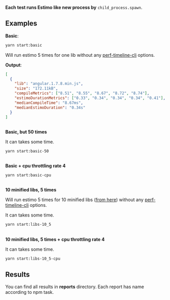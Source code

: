 **Each test runs Estimo like new process by** `child_process.spawn`.

## Examples

**Basic**:

```sh
yarn start:basic
```

Will run estimo 5 times for one lib without any [perf-timeline-cli](https://github.com/CondeNast/perf-timeline-cli) options.

**Output**:

```json
[
  {
    "lib": "angular.1.7.8.min.js",
    "size": "172.11kB",
    "compileMetrics": ["8.51", "8.55", "8.67", "8.72", "8.74"],
    "estimoDurationMetrics": ["0.33", "0.34", "0.34", "0.34", "0.41"],
    "medianCompileTime": "8.67ms",
    "medianEstimoDuration": "0.34s"
  }
]
```

##

**Basic, but 50 times**

It can takes some time.

```sh
yarn start:basic-50
```

##

**Basic + cpu throttling rate 4**

```sh
yarn start:basic-cpu
```

##

**10 minified libs, 5 times**

Will run estimo 5 times for 10 minified libs ([from here](./libs)) without any [perf-timeline-cli](https://github.com/CondeNast/perf-timeline-cli) options.

It can takes some time.

```sh
yarn start:libs-10_5
```

##

**10 minified libs, 5 times + cpu throttling rate 4**

It can takes some time.

```sh
yarn start:libs-10_5-cpu
```

## Results

You can find all results in **reports** directory.
Each report has name according to npm task.
